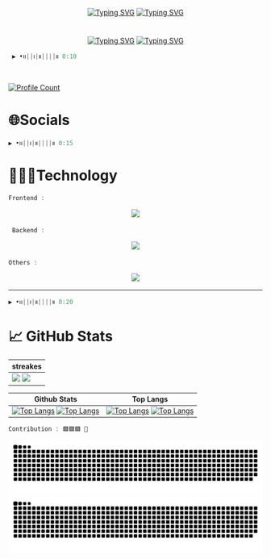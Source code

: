 <div align="center">

[![Typing SVG](https://readme-typing-svg.demolab.com?font=Fira+Sans&weight=600&size=32&pause=0&color=fff&center=true&multiline=true&repeat=false&random=false&width=750&height=150&lines=Hi++%F0%9F%91%8B%F0%9F%8F%BB+I'm+Aqib+Iqbal+;A+passionate+frontend+developer+from+pakistan;I+am+Learning+MERN+Stack+Development)](https://github.com/aqibiqbal1#gh-dark-mode-only)
[![Typing SVG](https://readme-typing-svg.demolab.com?font=Fira+Sans&weight=600&size=32&pause=0&color=000&center=true&multiline=true&repeat=false&random=false&width=750&height=150&lines=Hi++%F0%9F%91%8B%F0%9F%8F%BB+I'm+Aqib+Iqbal+;A+passionate+frontend+developer+from+pakistan;I+am+Learning+MERN+Stack+Development#gh-light-mode-only)](https://github.com/aqibiqbal1#gh-light-mode-only)

</div>

#

<!-- <h3 align="center"> 🏆 GitHub Trophies 🏆</h3> -->
<div align="center">

[![Typing SVG](https://github-trophies.vercel.app/?username=aqibiqbal1&theme=juicyfresh&no-frame=true&no-bg=false&margin-w=7&margin-h=7)](https://github.com/aqibiqbal1#gh-dark-mode-only)
[![Typing SVG](https://github-trophies.vercel.app/?username=aqibiqbal1&theme=light&no-frame=true&no-bg=false&margin-w=7&margin-h=7)](https://github.com/aqibiqbal1#gh-light-mode-only)

</div>

```js
 ▶︎ •၊၊||၊|။||||။ 0:10
```

`                              `

[![Profile Count](https://visitcount.itsvg.in/api?id=aqibiqbal1&icon=2&color=4)](https://github.com/aqibiqbal1)

# 🌐Socials

<div align='center'>
</div>
<p align="left">

```js
▶︎ •၊၊||၊|။||||။ 0:15
```

# 👨🏻‍💻Technology

```js
Frontend :
```

<div align="center">

[![](https://skillicons.dev/icons?i=html,css,bootstrap,js,ts,react,redux,tailwind,mui,git,github,&perline=)](https://github.com/aqibiqbal1/)

</div>

```js
 Backend :
```

<div align="center">

[![](https://skillicons.dev/icons?i=firebase&perline=)](https://github.com/aqibiqbal1/)

</div>

```js
Others :
```

<div align="center">

[![](https://skillicons.dev/icons?i=vscode,postman&perline=)](https://github.com/aqibiqbal1/)

</div>

---

```js
▶︎ •၊၊||၊|။||||။ 0:20
```

# 📈 GitHub Stats

<div align="center">

| streakes                                                                                                                                                                                                                                                                                                                                 |
| ---------------------------------------------------------------------------------------------------------------------------------------------------------------------------------------------------------------------------------------------------------------------------------------------------------------------------------------- |
| [![](https://github-readme-streak-stats.herokuapp.com/?user=aqibiqbal1&theme=react&hide_border=true)](https://github.com/aqibiqbal1/#gh-dark-mode-only) [![](https://github-readme-streak-stats.herokuapp.com/?user=aqibiqbal1&theme=buefy&hide_border=true)](https://github.com/aqibiqbal1/#gh-light-mode-only) |

| Github Stats                                                                                                                                                                                                                                                                                                                                                                                           | Top Langs                                                                                                                                                                                                                                                                                                                                                        |
| ------------------------------------------------------------------------------------------------------------------------------------------------------------------------------------------------------------------------------------------------------------------------------------------------------------------------------------------------------------------------------------------------------ | ---------------------------------------------------------------------------------------------------------------------------------------------------------------------------------------------------------------------------------------------------------------------------------------------------------------------------------------------------------------- |
| [![Top Langs](https://github-readme-stats.vercel.app/api?username=aqibiqbal1&rank_icon=github&theme=react&hide_border=true&include_all_commits=fasle)](https://github.com/aqibiqbal1#gh-dark-mode-only) [![Top Langs](https://github-readme-stats.vercel.app/api?username=aqibiqbal1&rank_icon=github&theme=buefy&hide_border=true&include_all_commits=fasle)](https://github.com/aqibiqbal1#gh-light-mode-only) | [![Top Langs](https://github-readme-stats.vercel.app/api/top-langs/?username=aqibiqbal1&layout=donut&theme=react&hide_border=true)](https://github.com/aqibiqbal1#gh-dark-mode-only) [![Top Langs](https://github-readme-stats.vercel.app/api/top-langs/?username=aqibiqbal1&layout=donut&theme=buefy&hide_border=true)](https://github.com/aqibiqbal1#gh-light-mode-only) |

</div>

```js
Contribution : 🟩🟩🟩 🐉
```

<div align="center">

[![snak](https://github.com/aqibiqbal1/aqibiqbal1/blob/output/github-contribution-grid-snake-dark.svg)](https://github.com/aqibiqbal1#gh-dark-mode-only)  
[![snak](https://github.com/aqibiqbal1/aqibiqbal1/blob/output/github-contribution-grid-snake.svg)](https://github.com/aqibiqbal1#gh-light-mode-only)

</div>
